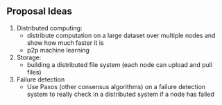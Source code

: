 ## Proposal Ideas
1. Distributed computing: <br>
    - distribute computation on a large dataset over multiple nodes and show how much faster it is
    - p2p machine learning
2. Storage: <br>
    - building a distributed file system (each node can upload and pull files)
3. Failure detection <br>
    - Use Paxos (other consensus algorithms) on a failure detection system to really check in a distributed system if a node has failed